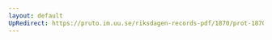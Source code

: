 ```yaml
---
layout: default
UpRedirect: https://pruto.im.uu.se/riksdagen-records-pdf/1870/prot-1870--ak--321/prot-1870--ak--321_023.pdf
---
```


